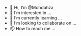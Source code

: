 - 👋 Hi, I’m @Mohdahza
- 👀 I’m interested in ...
- 🌱 I’m currently learning ...
- 💞️ I’m looking to collaborate on ...
- 📫 How to reach me ...

<!---
Mohdahza/Mohdahza is a ✨ special ✨ repository because its `README.md` (this file) appears on your GitHub profile.
You can click the Preview link to take a look at your changes.
--->
